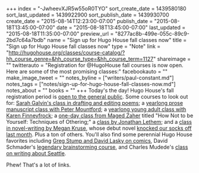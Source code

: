 +++
index = "-JwheevXJR5w55oR0TYO"
sort_create_date = 1439580180
sort_last_updated = 1439922900
sort_publish_date = 1439930700
create_date = "2015-08-14T12:23:00-07:00"
publish_date = "2015-08-18T13:45:00-07:00"
date = "2015-08-18T13:45:00-07:00"
last_updated = "2015-08-18T11:35:00-07:00"
preview_url = "8277ac8b-499e-055c-89c9-2bd7c64a7bdb"
name = "Sign up for Hugo House fall classes now"
title = "Sign up for Hugo House fall classes now"
type = "Note"
link = "http://hugohouse.org/classes/course-catalog/?hh_course_genre=&hh_course_type=&hh_course_term=1127"
shareimage = ""
twitterauto = "Registration for @HugoHouse fall courses is now open. Here are some of the most promising classes:"
facebookauto = ""
make_image_tweet = ""
notes_byline = ["writers/paul-constant.md"]
notes_tags = ["notes/sign-up-for-hugo-house-fall-classes-now.md"]
notes_about = ""
books = ""
+++
Today's the day! Hugo House's fall registration period is [open to the general public](http://hugohouse.org/classes/course-catalog/?hh_course_genre=&hh_course_type=&hh_course_term=1127). Some courses to look out for: [Sarah Galvin's class in drafting and editing poems](http://hugohouse.org/store/class/drafting-and-editing-poems-sarah-galvin/); a [yearlong prose manuscript class with Peter Mountford](http://hugohouse.org/store/class/yearlong-manuscript-class-in-prose-peter-mountford/); a [yearlong young adult class with Karen Finneyfrock](http://hugohouse.org/store/class/year-long-manuscript-class-in-young-adult-fiction-karen-finneyfrock/); a [one-day class from Maged Zaher](http://hugohouse.org/store/class/how-not-to-be-yourself-techniques-of-othering-maged-zaher/) titled "How Not to be Yourself: Techniques of Othering;" a [class by Jonathan Lethem](http://hugohouse.org/store/class/master-class-on-letting-your-fiction-be-more-than-one-thing-jonathan-lethem/); and a [class in novel-writing by Megan Kruse](http://hugohouse.org/store/class/seeing-it-through-finishing-your-novel-and-preparing-to-publish-megan-kruse/), whose debut novel [knocked our socks off last month](http://seattlereviewofbooks.com/reviews/tolstoys-unhappy-family-moves-to-the-northwest/). Plus a ton of others. You'll also find some perennial Hugo House favorites including [Greg Stump and David Lasky on comics](http://hugohouse.org/store/class/the-mechanics-of-comics-and-graphic-novels-david-lasky-and-greg-stump-2/), David Schmader's [legendary brainstorming course](http://hugohouse.org/store/class/brainstorming-david-schmader-3/), and Charles Mudede's [class on writing about Seattle](http://hugohouse.org/store/class/writing-the-new-seattle-charles-mudede/). 

Phew! That's a lot of links.